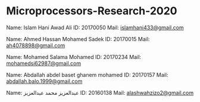 # Microprocessors-Research-2020

Name: Islam Hani Awad Ali
ID: 20170050
Mail: islamhani433@gmail.com

Name: Ahmed Hassan Mohamed Sadek
ID: 20170015
Mail: ah4078898@gmail.com

Name: Mohamed Salama Mohamed
ID: 20170234
Mail: mohamedsi62987@gmail.com

Name: Abdallah abdel baset ghanem mohamed
ID: 20170157
Mail: abdallah.balo.1999@gmail.com

Name: عبدالعزيز محمد عبدالعزيز
ID: 20160138
Mail: alashwahzizo2@gmail.com
